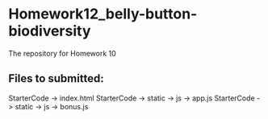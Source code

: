 # Homework12_belly-button-biodiversity
The repository for Homework 10

Files to submitted:
-----------------------------
StarterCode -> index.html
StarterCode -> static -> js -> app.js
StarterCode -> static -> js -> bonus.js